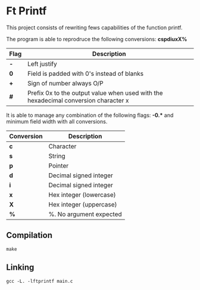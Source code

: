 # Ft Printf

This project consists of rewriting fews capabilities of the function printf.

The program is able to reprodruce the following conversions: **cspdiuxX%**

| Flag  | Description														 |
|-------|--------------------------------------------------------------------|
| **-** | Left justify         |
| **0** | Field is padded with 0's instead of blanks |
| **+** | Sign of number always O/P |
| **#** | Prefix 0x to the output value when used with the hexadecimal conversion character x|

It is able to manage any combination of the following flags: **-0.\*** and minimum field
width with all conversions.

| Conversion | Description					|
|------------|------------------------------|
| **c**		 | Character	|
| **s**		 | String		|
| **p**		 | Pointer		|
| **d**		 | Decimal signed integer			|
| **i**		 | Decimal signed integer			|
| **x**		 | Hex integer (lowercase)	|
| **X**		 | Hex integer (uppercase)	|
| **%**		 |  %. No argument expected			|

## Compilation
`make`

## Linking
`gcc -L. -lftprintf main.c`
